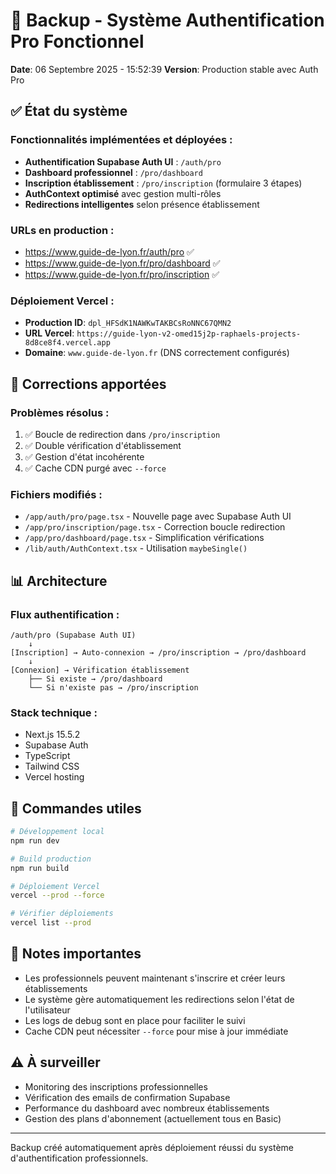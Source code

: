 # 🎯 Backup - Système Authentification Pro Fonctionnel
**Date**: 06 Septembre 2025 - 15:52:39
**Version**: Production stable avec Auth Pro

## ✅ État du système

### Fonctionnalités implémentées et déployées :
- **Authentification Supabase Auth UI** : `/auth/pro`
- **Dashboard professionnel** : `/pro/dashboard`
- **Inscription établissement** : `/pro/inscription` (formulaire 3 étapes)
- **AuthContext optimisé** avec gestion multi-rôles
- **Redirections intelligentes** selon présence établissement

### URLs en production :
- https://www.guide-de-lyon.fr/auth/pro ✅
- https://www.guide-de-lyon.fr/pro/dashboard ✅
- https://www.guide-de-lyon.fr/pro/inscription ✅

### Déploiement Vercel :
- **Production ID**: `dpl_HFSdK1NAWKwTAKBCsRoNNC67QMN2`
- **URL Vercel**: `https://guide-lyon-v2-omed15j2p-raphaels-projects-8d8ce8f4.vercel.app`
- **Domaine**: `www.guide-de-lyon.fr` (DNS correctement configurés)

## 🔧 Corrections apportées

### Problèmes résolus :
1. ✅ Boucle de redirection dans `/pro/inscription`
2. ✅ Double vérification d'établissement
3. ✅ Gestion d'état incohérente
4. ✅ Cache CDN purgé avec `--force`

### Fichiers modifiés :
- `/app/auth/pro/page.tsx` - Nouvelle page avec Supabase Auth UI
- `/app/pro/inscription/page.tsx` - Correction boucle redirection
- `/app/pro/dashboard/page.tsx` - Simplification vérifications
- `/lib/auth/AuthContext.tsx` - Utilisation `maybeSingle()`

## 📊 Architecture

### Flux authentification :
```
/auth/pro (Supabase Auth UI)
    ↓
[Inscription] → Auto-connexion → /pro/inscription → /pro/dashboard
    ↓
[Connexion] → Vérification établissement
    ├── Si existe → /pro/dashboard
    └── Si n'existe pas → /pro/inscription
```

### Stack technique :
- Next.js 15.5.2
- Supabase Auth
- TypeScript
- Tailwind CSS
- Vercel hosting

## 🚀 Commandes utiles

```bash
# Développement local
npm run dev

# Build production
npm run build

# Déploiement Vercel
vercel --prod --force

# Vérifier déploiements
vercel list --prod
```

## 📝 Notes importantes

- Les professionnels peuvent maintenant s'inscrire et créer leurs établissements
- Le système gère automatiquement les redirections selon l'état de l'utilisateur
- Les logs de debug sont en place pour faciliter le suivi
- Cache CDN peut nécessiter `--force` pour mise à jour immédiate

## ⚠️ À surveiller

- Monitoring des inscriptions professionnelles
- Vérification des emails de confirmation Supabase
- Performance du dashboard avec nombreux établissements
- Gestion des plans d'abonnement (actuellement tous en Basic)

---
Backup créé automatiquement après déploiement réussi du système d'authentification professionnels.